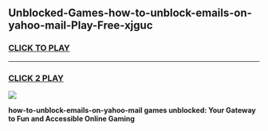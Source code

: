 
## Unblocked-Games-how-to-unblock-emails-on-yahoo-mail-Play-Free-xjguc
<h3>
<a href="https://premium76.site?title=how-to-unblock-emails-on-yahoo-mail&ref=19M">CLICK TO PLAY</a></h3>
<hr>

<h3>
<a href="https://premium76.site?title=how-to-unblock-emails-on-yahoo-mail&ref=19M">CLICK 2 PLAY</a>
  
</h3>

<a href="https://premium76.site?title=how-to-unblock-emails-on-yahoo-mail&ref=19M"><img src="https://clearcache.store/games.png"></a>


**how-to-unblock-emails-on-yahoo-mail games unblocked: Your Gateway to Fun and Accessible Online Gaming**
